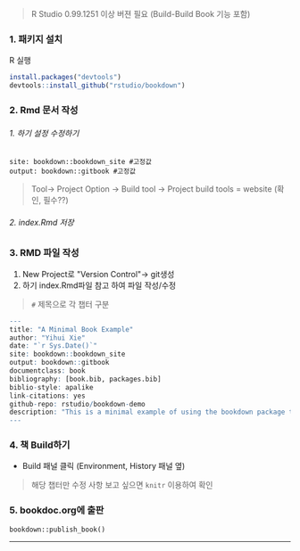
> R Studio 0.99.1251 이상 버젼 필요 (Build-Build Book 기능 포함)

### 1. 패키지 설치 

R 실행 

```R
install.packages("devtools")
devtools::install_github("rstudio/bookdown")
```

### 2. Rmd 문서 작성

###### 1. 하기 설정 수정하기 
```
site: bookdown::bookdown_site #고정값
output: bookdown::gitbook #고정값
```
>Tool-> Project Option -> Build tool -> Project build tools = website (확인, 필수??)

###### 2. index.Rmd 저장 





### 3. RMD 파일 작성 

1. New Project로 "Version Control"-> git생성
2. 하기 index.Rmd파일 참고 하여 파일 작성/수정

> `#` 제목으로 각 챕터 구분 

```R
--- 
title: "A Minimal Book Example"
author: "Yihui Xie"
date: "`r Sys.Date()`"
site: bookdown::bookdown_site
output: bookdown::gitbook
documentclass: book
bibliography: [book.bib, packages.bib]
biblio-style: apalike
link-citations: yes
github-repo: rstudio/bookdown-demo
description: "This is a minimal example of using the bookdown package to write a book. The output format for this example is bookdown::gitbook."
---
```



### 4. 책 Build하기 
* Build 패널 클릭  (Environment, History 패널 옆)

> 해당 챕터만 수정 사항 보고 싶으면 `knitr` 이용하여 확인 

### 5. bookdoc.org에 출판 

`bookdown::publish_book()`


---

[1]: https://bookdown.org/
[2]: http://bookdown.io/
[3]: https://www.rstudio.com/resources/webinars/introducing-bookdown/
[4]: https://github.com/rstudio/bookdown-demo  (sample code)